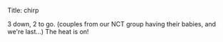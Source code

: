 Title: chirp

3 down, 2 to go. (couples from our NCT group having their babies, and we're last...) The heat is on!
